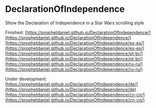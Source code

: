 # DeclarationOfIndependence
Show the Declaration of Independence in a Star Wars scrolling style

Finished:
[https://prophetdaniel.github.io/DeclarationOfIndependence/](https://prophetdaniel.github.io/DeclarationOfIndependence/)
[https://prophetdaniel.github.io/DeclarationOfIndependence/es-es/](https://prophetdaniel.github.io/DeclarationOfIndependence/es-es/)
[https://prophetdaniel.github.io/DeclarationOfIndependence/pt-br/](https://prophetdaniel.github.io/DeclarationOfIndependence/pt-br/)
[https://prophetdaniel.github.io/DeclarationOfIndependence/ru-ru/](https://prophetdaniel.github.io/DeclarationOfIndependence/ru-ru/)

Under development:
[https://prophetdaniel.github.io/DeclarationOfIndependence/de/](https://prophetdaniel.github.io/DeclarationOfIndependence/de)
[https://prophetdaniel.github.io/DeclarationOfIndependence/cn-cn/](https://prophetdaniel.github.io/DeclarationOfIndependence/cn-cn/)
